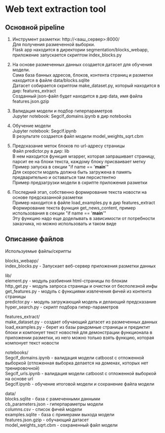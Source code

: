 # Web text extraction tool

## Основной pipeline

1. Инструмент разметки: http://<ваш_сервер>:8000/ \
   Для получения размеченной выборки. \
   Flask app находится в директории segmentation/blocks_webapp, приложение запускается скриптом index_blocks.py

2. На основе размеченных данных создается датасет для обучения модели.\
   Сама база банных адресов, блоков, контента страниц и разметки находится в файле data/blocks.sqlite\
   Датасет собирается скриптом make_dataset.py, который находится в дир: features_extract\
   Созданный json-файл будет находится в дир data, имя файла features.json.gzip

3. Валидация модели и подбор гиперпараметров\
   Jupyter notebook: Segclf_domains.ipynb в дир notebooks

4. Обучение модели\
   Jupyter notebook: Segclf.ipynb\
   В результате создается файл модели model_weights_sqrt.cbm

5. Предсказание меток блоков по url-адресу страницы\
   Файл predictor.py в дир: lib\
   В нем находится функция wrapper, которая запрашивает страницу, парсит ее на блоки текста, каждому блоку присваивает метку\
   Пример запуска в секции "if name == '__main__'"\
   Для скорости модель должна быть загружена в память предварительно и оставаться там персистентно\
   Пример предзагрузки модели в скрипте приложения разметки

6. Последний этап, собственно формирование текста новости на основе предсказанной разметки\
   Пример находится в файле load_examples.py в дир features_extract\
   Формирование текста функция get_news_content, пример использования в секции "if name == '__main__'"\
   Эту функцию надо еще доделывать в зависимости от потребности заказчика, но можно использовать и таком виде


## Описание файлов

Используемые файлы/скрипты

blocks_webapp/ \
  index_blocks.py - Запускает веб-сервер приложения разметки данных

lib/ \
  element.py - модуль разбиения html-страницы по блокам\
  http_get.py - модуль запроса страницы и очистки от бесполезной инфы\
  get_features.py - модуль с функциями извлечения фичей из контента страницы\
  predictor.py - модуль загружающий модель и делающий предсказание\
  hyper_search.py - скрипт подбора гипер-параметров

features_extract/\
  make_dataset.py - создает обучающий датасет из размеченных данных\
  load_examples.py - берет из базы рандомные страницы и предиктит блоки и компонует текст новостей для демонстрации функционала в приложении разметки, из него можно только взять функцию, которая компонует текст новости

notebooks/\
  Segclf_domains.ipynb - валидация модели catboost с отложенной выборкой (отложенная выборка делается на доменах, которых нет тренировочной)\
  Segclf_urls.ipynb - валидация модели catboost с отложенной выборкой на основе url\
  Segclf.ipynb - обучение итоговой модели и сохранение файла модели

data/\
  blocks.sqlite - база с рамеченными данными\
  cb_parameters.json - гиперпараметры модели\
  columns.csv - список фичей модели\
  examples.sqlite - база с примерами выхода модели\
  features.json.gzip - обучающий датасет\
  model_weights_sqrt.cbm - сохраненный файл модели
